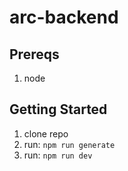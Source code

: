 # arc-backend

## Prereqs

1. node

## Getting Started

1. clone repo
2. run: `npm run generate`
3. run: `npm run dev`
